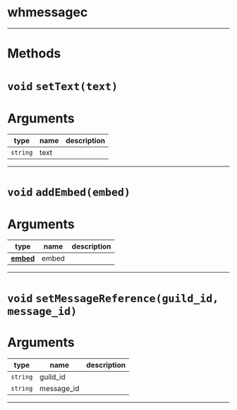 # whmessagec


---
# Methods
# `void` `setText(text)`
# Arguments
| type  | name | description |
| ----  | ---- | ----------- |
| `string` | text  |  |

---
# `void` `addEmbed(embed)`
# Arguments
| type  | name | description |
| ----  | ---- | ----------- |
| **[embed](https://github.com/devonium/gm-discordAPI/blob/doc/embed.md#embed)** | embed  |  |

---
# `void` `setMessageReference(guild_id, message_id)`
# Arguments
| type  | name | description |
| ----  | ---- | ----------- |
| `string` | guild_id  |  |
| `string` | message_id  |  |

---
